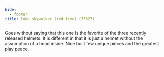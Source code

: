 ```yaml
---
hide:
  - footer
title: luke skywalker (red five) (75327)
---
```


Goes without saying that this one Is the favorite of the three recently released helmets. It is different in that it is just a helmet without the assumption of a head inside. Nice built few unique pieces and the greatest play peace.
